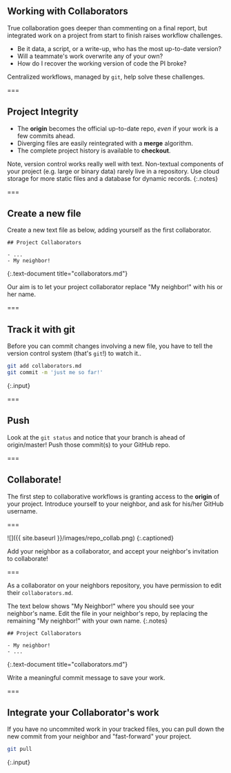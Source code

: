 ---
---

## Working with Collaborators

True collaboration goes deeper than commenting on a final report, but integrated work on a project from start to finish raises workflow challenges.

- Be it data, a script, or a write-up, who has the most up-to-date version?
- Will a teammate's work overwrite any of your own?
- How do I recover the working version of code the PI broke?

Centralized workflows, managed by `git`, help solve these challenges.

===

## Project Integrity

- The **origin** becomes the official up-to-date repo, *even* if your work is a few commits ahead.
- Diverging files are easily reintegrated with a **merge** algorithm.
- The complete project history is available to **checkout**.

Note, version control works really well with text. Non-textual components of your project (e.g. large or binary data) rarely live in a repository. Use cloud storage for more static files and a database for dynamic records.
{:.notes}

===

## Create a new file

Create a new text file as below, adding yourself as the first collaborator.

~~~
## Project Collaborators

- ...
- My neighbor!
~~~
{:.text-document title="collaborators.md"}

Our aim is to let your project collaborator replace "My neighbor!" with his or her name.

===

## Track it with git

Before you can commit changes involving a new file, you have to tell the version control system (that's `git`!) to watch it..

```bash
git add collaborators.md
git commit -m 'just me so far!'
```
{:.input}

===

## Push

Look at the `git status` and notice that your branch is ahead of origin/master! Push those commit(s) to your GitHub repo.

===

## Collaborate!

The first step to collaborative workflows is granting access to the **origin** of your project. Introduce yourself to your neighbor, and ask for his/her GitHub username.

===

![]({{ site.baseurl }}/images/repo_collab.png)
{:.captioned}

Add your neighbor as a collaborator, and accept your neighbor's invitation to collaborate!

===

As a collaborator on your neighbors repository, you have permission to edit their `collaborators.md`.

The text below shows "My Neighbor!" where you should see your neighbor's name. Edit the file in your neighbor's repo, by replacing the remaining "My neighbor!" with your own name.
{:.notes}

~~~
## Project Collaborators

- My neighbor!
- ...
~~~
{:.text-document title="collaborators.md"}

Write a meaningful commit message to save your work.

===

## Integrate your Collaborator's work

If you have no uncommited work in your tracked files, you can pull down the new commit from your neighbor and "fast-forward" your project.

```bash
git pull
```
{:.input}
